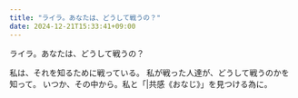 ```yaml
---
title: "ライラ。あなたは、どうして戦うの？"
date: 2024-12-21T15:33:41+09:00
---
```

ライラ。あなたは、どうして戦うの？

私は、それを知るために戦っている。
私が戦った人達が、どうして戦うのかを知って。
いつか、その中から。私と「|共感《おなじ》」を見つける為に。
